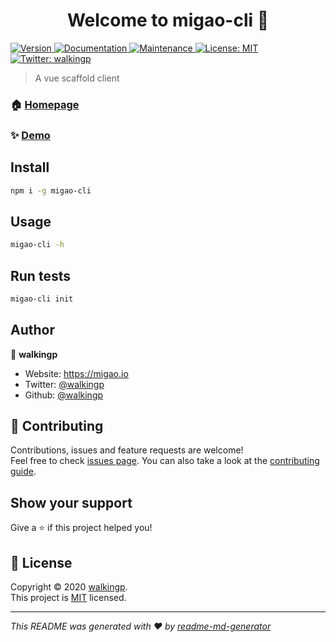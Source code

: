 <h1 align="center">Welcome to migao-cli 👋</h1>
<p>
  <a href="https://www.npmjs.com/package/migao-cli" target="_blank">
    <img alt="Version" src="https://img.shields.io/npm/v/migao-cli.svg">
  </a>
  <a href="https://github.com/walkingp/migao-cli#readme" target="_blank">
    <img alt="Documentation" src="https://img.shields.io/badge/documentation-yes-brightgreen.svg" />
  </a>
  <a href="https://github.com/walkingp/migao-cli/graphs/commit-activity" target="_blank">
    <img alt="Maintenance" src="https://img.shields.io/badge/Maintained%3F-yes-green.svg" />
  </a>
  <a href="https://github.com/walkingp/migao-cli/blob/master/LICENSE" target="_blank">
    <img alt="License: MIT" src="https://img.shields.io/github/license/walkingp/migao-cli" />
  </a>
  <a href="https://twitter.com/walkingp" target="_blank">
    <img alt="Twitter: walkingp" src="https://img.shields.io/twitter/follow/walkingp.svg?style=social" />
  </a>
</p>

> A vue scaffold client

### 🏠 [Homepage](https://github.com/walkingp/migao-cli#readme)

### ✨ [Demo](https://cms.migao.io)

## Install

```sh
npm i -g migao-cli
```

## Usage

```sh
migao-cli -h
```

## Run tests

```sh
migao-cli init
```

## Author

👤 **walkingp**

* Website: https://migao.io
* Twitter: [@walkingp](https://twitter.com/walkingp)
* Github: [@walkingp](https://github.com/walkingp)

## 🤝 Contributing

Contributions, issues and feature requests are welcome!<br />Feel free to check [issues page](https://github.com/walkingp/migao-cli/issues). You can also take a look at the [contributing guide](https://github.com/walkingp/migao-cli/blob/master/CONTRIBUTING.md).

## Show your support

Give a ⭐️ if this project helped you!

## 📝 License

Copyright © 2020 [walkingp](https://github.com/walkingp).<br />
This project is [MIT](https://github.com/walkingp/migao-cli/blob/master/LICENSE) licensed.

***
_This README was generated with ❤️ by [readme-md-generator](https://github.com/kefranabg/readme-md-generator)_